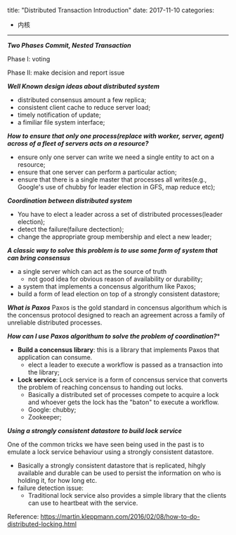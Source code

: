 title: "Distributed Transaction Introduction"
date: 2017-11-10
categories:
- 内核
---

***Two Phases Commit, Nested Transaction***

Phase I: voting 

Phase II: make decision and report issue

***Well Known design ideas about distributed system***
- distributed consensus amount a few replica;
- consistent client cache to reduce server load;
- timely notification of update;
- a fimiliar file system interface;

***How to ensure that only one process(replace with worker, server, agent) across of a fleet of servers acts on a resource?***
- ensure only one server can write we need a single entity to act on a resource;
- ensure that one server can perform a particular action;
- ensure that there is a single master that processes all writes(e.g., Google's use of chubby for leader election in GFS, map reduce etc);

***Coordination between distributed system***
- You have to elect a leader across a set of distributed processes(leader election);
- detect the failure(failure dectection);
- change the appropriate group membership and elect a new leader;

***A classic way to solve this problem is to use some form of system that can bring consensus***
- a single server which can act as the source of truth
  - not good idea for obvious reason of availability or durability;
- a system that implements a concensus algorithum like Paxos;
- build a form of lead election on top of a strongly consistent datastore;

***What is Paxos***
Paxos is the gold standard in concensus algorithum which is the concensus protocol designed to reach an agreement across a family of unreliable distributed processes. 

***How can I use Paxos algorithum to solve the problem of coordination?****
- **Build a concensus library**: this is a library that implements Paxos that application can consume.
  - elect a leader to execute a workflow is passed as a transaction into the library;
- **Lock service**: Lock service is a form of concensus service that converts the problem of reaching concensus to handing out locks.
  - Basically a distributed set of processes compete to acquire a lock and whoever gets the lock has the "baton" to execute a workflow.
  - Google: chubby;
  - Zookeeper;
  
***Using a strongly consistent datastore to build lock service***

One of the common tricks we have seen being used in the past is to emulate a lock service behaviour using a strongly consistent datastore.
- Basically a strongly consistent datastore that is replicated, hihgly available and durable can be used to persist the information on who is holding it, for how long etc.
- failure detection issue:
  - Traditional lock service also provides a simple library that the clients can use to heartbeat with the service.
  
Reference: <https://martin.kleppmann.com/2016/02/08/how-to-do-distributed-locking.html>
